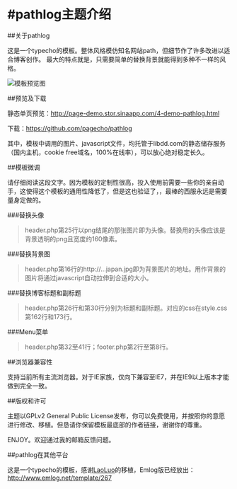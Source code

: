 #pathlog主题介绍
=======
##关于pathlog

这是一个typecho的模板。整体风格模仿知名网站path，但细节作了许多改进以适合博客创作。
最大的特点就是，只需要简单的替换背景就能得到多种不一样的风格。

![模板预览图](http://page-attach.stor.sinaapp.com/3191005743.png "模板预览")

##预览及下载

静态单页预览：http://page-demo.stor.sinaapp.com/4-demo-pathlog.html

下载：https://github.com/pagecho/pathlog

其中，模板中调用的图片、javascript文件，均托管于libdd.com的静态储存服务（国内主机，cookie free域名，100%在线率），可以放心绝对稳定长久。

##模板微调

请仔细阅读这段文字。因为模板的定制性很高，投入使用前需要一些你的亲自动手，这使得这个模板的通用性降低了，但是这也验证了，，最棒的西服永远是需要量身定做的。

###替换头像

>header.php第25行以png结尾的那张图片即为头像。替换用的头像应该是背景透明的png且宽度约160像素。

###替换背景图

>header.php第16行的http://...japan.jpg即为背景图片的地址。用作背景的图片将通过javascript自动拉伸到合适的大小。

###替换博客标题和副标题

>header.php第26行和第30行分别为标题和副标题。对应的css在style.css第162行和173行。

###Menu菜单

>header.php第32至41行；footer.php第2行至第8行。

##浏览器兼容性

支持当前所有主流浏览器。对于IE家族，仅向下兼容至IE7，并在IE9以上版本才能做到完全一致。

##版权和许可

主题以GPLv2 General Public License发布，你可以免费使用，并按照你的意愿进行修改、移植。但恳请你保留模板最底部的作者链接，谢谢你的尊重。

ENJOY。欢迎通过我的邮箱反馈问题。

##pathlog在其他平台

这是一个typecho的模板，感谢[LaoLuo](http://blog.11ri.net/ "LaoLuo")的移植，Emlog版已经放出：http://www.emlog.net/template/267
